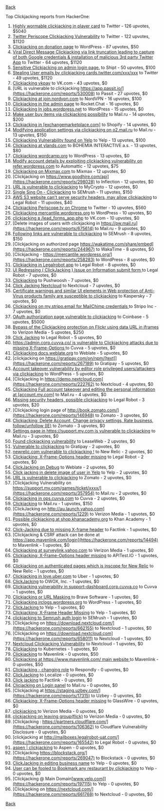 [Back](../README.md)

Top Clickjacking reports from HackerOne:

1. [Highly wormable clickjacking in player card](https://hackerone.com/reports/85624) to Twitter - 126 upvotes, $5040
2. [Twitter Periscope Clickjacking Vulnerability](https://hackerone.com/reports/591432) to Twitter - 122 upvotes, $1120
3. [Clickjacking on donation page](https://hackerone.com/reports/921709) to WordPress - 87 upvotes, $50
4. [Viral Direct Message Clickjacking via link truncation leading to capture of both Google credentials & installation of malicious 3rd party Twitter App](https://hackerone.com/reports/643274) to Twitter - 64 upvotes, $1120
5. [Sensitive Clickjacking on admin login page.](https://hackerone.com/reports/389145) to Shipt - 50 upvotes, $100
6. [Stealing User emails by clickjacking cards.twitter.com/xxx/xxx](https://hackerone.com/reports/154963) to Twitter - 49 upvotes, $1120
7. [Clickjacking vkpay](https://hackerone.com/reports/374817) to VK.com - 43 upvotes, $0
8. [URL is vulnerable to clickjacking  https://app.passit.io/](https://hackerone.com/reports/530008) to Passit - 27 upvotes, $0
9. [Clickjacking at join.nordvpn.com](https://hackerone.com/reports/765955) to NordVPN - 16 upvotes, $100
10. [Clickjacking in the admin page](https://hackerone.com/reports/728004) to Rocket.Chat - 16 upvotes, $0
11. [Clickjacking In jobs.wordpress.net](https://hackerone.com/reports/223024) to WordPress - 15 upvotes, $0
12. [Make user buy items via clickjacking possibility](https://hackerone.com/reports/471967) to Mail.ru - 14 upvotes, $200
13. [Clickjacking in [exchangemarketplace.com]](https://hackerone.com/reports/658217) to Shopify - 14 upvotes, $0
14. [Modifying application settings via clickjacking on o2.mail.ru](https://hackerone.com/reports/355774) to Mail.ru - 13 upvotes, $150
15. [Clickjacking Vulnerability found on Yelp](https://hackerone.com/reports/214087) to Yelp - 13 upvotes, $100
16. [Clickjacking at ylands.com](https://hackerone.com/reports/405342) to BOHEMIA INTERACTIVE a.s. - 13 upvotes, $80
17. [Clickjacking wordcamp.org](https://hackerone.com/reports/230581) to WordPress - 13 upvotes, $0
18. [Modify account details by exploiting clickjacking vulnerability on refer.wordpress.com](https://hackerone.com/reports/765355) to Automattic - 12 upvotes, $75
19. [Clickjacking on Mixmax.com](https://hackerone.com/reports/234713) to Mixmax - 12 upvotes, $0
20. [Clickjacking on https://www.goodhire.com/api](https://hackerone.com/reports/298028) to Inflection - 12 upvotes, $0
21. [URL is vulnerable to clickjacking](https://hackerone.com/reports/712376) to MyCrypto - 12 upvotes, $0
22. [Single Sing On - Clickjacking](https://hackerone.com/reports/299009) to SEMrush - 11 upvotes, $150
23. [AWS S3 website can't serve security headers, may allow clickjacking](https://hackerone.com/reports/149572) to Legal Robot - 11 upvotes, $40
24. [Clickjacking Periscope.tv on Chrome](https://hackerone.com/reports/198622) to Twitter - 10 upvotes, $560
25. [Clickjacking mercantile.wordpress.org](https://hackerone.com/reports/264125) to WordPress - 10 upvotes, $0
26. [clickjacking в /lead_forms_app.php](https://hackerone.com/reports/294334) to VK.com - 10 upvotes, $0
27. [Delete images of users  with clickjacking in https://pw.mail.ru](https://hackerone.com/reports/675614) to Mail.ru - 9 upvotes, $0
28. [Following links are vulnerable to clickjacking](https://hackerone.com/reports/289246) to SEMrush - 8 upvotes, $150
29. [Clickjacking on authorized page https://wakatime.com/share/embed](https://hackerone.com/reports/244967) to WakaTime - 8 upvotes, $0
30. [Clickjacking - https://mercantile.wordpress.org/](https://hackerone.com/reports/258283) to WordPress - 8 upvotes, $0
31. [Clickjacking in Legalrobot app](https://hackerone.com/reports/270454) to Legal Robot - 8 upvotes, $0
32. [UI Redressing ( ClickJacking ) Issue on Information submit form ](https://hackerone.com/reports/163753) to Legal Robot - 7 upvotes, $0
33. [Clickjacking](https://hackerone.com/reports/200419) to Pushwoosh - 7 upvotes, $0
34. [Click Jacking Nextcloud](https://hackerone.com/reports/347782) to Nextcloud - 7 upvotes, $0
35. [Certificate warnings and similar UI elements in Web protection of Anti-Virus products family are susceptible to clickjacking](https://hackerone.com/reports/463695) to Kaspersky - 7 upvotes, $0
36. [Clickjacking on my.stripo.email for MailChimp credentials ](https://hackerone.com/reports/737625) to Stripo Inc - 7 upvotes, $0
37. [OAuth authorization page vulnerable to clickjacking](https://hackerone.com/reports/65825) to Coinbase - 5 upvotes, $5000
38. [Bypass of the Clickjacking protection on Flickr using data URL in iframes](https://hackerone.com/reports/7264) to Verizon Media - 5 upvotes, $250
39. [Click Jacking](https://hackerone.com/reports/163888) to Legal Robot - 5 upvotes, $0
40. [https://admin.corp.cuvva.co/ is vulnerable to Clickjacking attacks due to missing X-Frame-Options ](https://hackerone.com/reports/231434) to Cuvva - 5 upvotes, $0
41. [Clickjacking docs.weblate.org](https://hackerone.com/reports/223391) to Weblate - 5 upvotes, $0
42. [clickjacking on https://gratipay.com/on/npm/[text]](https://hackerone.com/reports/267189) to Gratipay - 5 upvotes, $0
43. [Account takeover vulnerability by editor role privileged users/attackers via clickjacking](https://hackerone.com/reports/388254) to WordPress - 5 upvotes, $0
44. [Clickjacking In https://demo.nextcloud.com](https://hackerone.com/reports/222762) to Nextcloud - 4 upvotes, $0
45. [Clickjacking Full account takeover and editing the personal information at [account.my.com]](https://hackerone.com/reports/261652) to Mail.ru - 4 upvotes, $0
46. [Missing security headers, possible clickjacking](https://hackerone.com/reports/64645) to Legal Robot - 3 upvotes, $20
47. [Clickjacking login page of http://book.zomato.com/](https://hackerone.com/reports/146948) to Zomato - 3 upvotes, $0
48. [Clickjacking: Delete Account, Change privacy settings, Rate business, follow/unfollow (IE)](https://hackerone.com/reports/338569) to Zomato - 3 upvotes, $0
49. [Settings page in https://support.my.com is vulnerable to clickjacking](https://hackerone.com/reports/667400) to Mail.ru - 3 upvotes, $0
50. [Found clickjacking vulnerability](https://hackerone.com/reports/119828) to LeaseWeb - 2 upvotes, $0
51. [Vulnerable to clickjacking](https://hackerone.com/reports/123782) to Gratipay - 2 upvotes, $0
52. [newrelic.com vulnerable to clickjacking !](https://hackerone.com/reports/123126) to New Relic - 2 upvotes, $0
53. [Clickjacking: X-Frame-Options header missing](https://hackerone.com/reports/163646) to Legal Robot - 2 upvotes, $0
54. [ClickJacking on Debug](https://hackerone.com/reports/225555) to Weblate - 2 upvotes, $0
55. [Click jacking in delete image of user in Yelp](https://hackerone.com/reports/201848) to Yelp - 2 upvotes, $0
56. [URL is vulnerable to clickjacking](https://hackerone.com/reports/337219) to Zomato - 2 upvotes, $0
57. [Clickjacking Vulnerability on https://support.my.com/games/ticket/xxxx/](https://hackerone.com/reports/357954) to Mail.ru - 2 upvotes, $0
58. [Clickjacking in ops.cuvva.com](https://hackerone.com/reports/583624) to Cuvva - 2 upvotes, $0
59. [Clickjacking](https://hackerone.com/reports/8724) to Mail.ru - 1 upvotes, $150
60. [ClickJacking on http://au.launch.yahoo.com](https://hackerone.com/reports/1229) to Verizon Media - 1 upvotes, $0
61. [Possible clickjacking at shop.khanacademy.org](https://hackerone.com/reports/6370) to Khan Academy - 1 upvotes, $0
62. [Click-Jacking due to missing X-frame header](https://hackerone.com/reports/17664) to Factlink - 1 upvotes, $0
63. [Clickjacking & CSRF attack can be done at https://app.mavenlink.com/login](https://hackerone.com/reports/14494) to Mavenlink - 1 upvotes, $0
64. [Clickjacking at surveylink.yahoo.com](https://hackerone.com/reports/3578) to Verizon Media - 1 upvotes, $0
65. [Clickjacking: X-Frame-Options header missing](https://hackerone.com/reports/129650) to APITest.IO - 1 upvotes, $0
66. [Clickjacking on authenticated pages which is inscope for New Relic](https://hackerone.com/reports/128645) to New Relic - 1 upvotes, $0
67. [Clickjacking in love.uber.com](https://hackerone.com/reports/137152) to Uber - 1 upvotes, $0
68. [ClickJacking](https://hackerone.com/reports/183127) to OWOX, Inc. - 1 upvotes, $0
69. [Clickjacking vulnerability in support-dashboard.corp.cuvva.co](https://hackerone.com/reports/231694) to Cuvva - 1 upvotes, $0
70. [Clickjacking or URL Masking ](https://hackerone.com/reports/204198) to Brave Software - 1 upvotes, $0
71. [Clickjacking irclogs.wordpress.org](https://hackerone.com/reports/267075) to WordPress - 1 upvotes, $0
72. [ClickJacking ](https://hackerone.com/reports/179839) to Yelp - 1 upvotes, $0
73. [Clickjacking: X-Frame Header Missing](https://hackerone.com/reports/168358) to Yelp - 1 upvotes, $0
74. [clickjacking to Semrush auth login](https://hackerone.com/reports/318295) to SEMrush - 1 upvotes, $0
75. [Clickjacking on https://download.nextcloud.com/](https://hackerone.com/reports/662155) to Nextcloud - 1 upvotes, $0
76. [Clickjacking on https://download.nextcloud.com](https://hackerone.com/reports/658011) to Nextcloud - 1 upvotes, $0
77. [Nextcloud Clickjacking Vulnerability](https://hackerone.com/reports/710996) to Nextcloud - 1 upvotes, $0
78. [Clickjacking](https://hackerone.com/reports/832593) to Kubernetes - 1 upvotes, $0
79. [Clickjacking](https://hackerone.com/reports/21110) to Mavenlink - 0 upvotes, $50
80. [Clickjacking at https://www.mavenlink.com/ main website ](https://hackerone.com/reports/14631) to Mavenlink - 0 upvotes, $50
81. [Clickjacking - changing role](https://hackerone.com/reports/7924) to Respondly - 0 upvotes, $0
82. [ClickJacking](https://hackerone.com/reports/7862) to Localize - 0 upvotes, $0
83. [Click jacking](https://hackerone.com/reports/13550) to Factlink - 0 upvotes, $0
84. [Clicjacking on Login panel](https://hackerone.com/reports/8459) to Mail.ru - 0 upvotes, $0
85. [Clickjacking at https://staging.uzbey.com/](https://hackerone.com/reports/17315) to Uzbey - 0 upvotes, $0
86. [Clickjacking: X-Frame-Options header missing](https://hackerone.com/reports/27594) to GlassWire - 0 upvotes, $0
87. [clickjacking ](https://hackerone.com/reports/1207) to Verizon Media - 0 upvotes, $0
88. [clickjacking on leaving group(flick)](https://hackerone.com/reports/7745) to Verizon Media - 0 upvotes, $0
89. [Clickjacking : https://partners.cloudflare.com/](https://hackerone.com/reports/106362) to Cloudflare Vulnerability Disclosure - 0 upvotes, $0
90. [clickjacking at http://mailboxes.legalrobot-uat.com/](https://hackerone.com/reports/165542) to Legal Robot - 0 upvotes, $0
91. [aspen | clickjacking](https://hackerone.com/reports/272387) to Aspen - 0 upvotes, $0
92. [Clickjacking https://blockstack.org/](https://hackerone.com/reports/269047) to Blockstack - 0 upvotes, $0
93. [ClickJacking in editing business name](https://hackerone.com/reports/227837) to Yelp - 0 upvotes, $0
94. [User can be fooled to Bookmark any restaurant by clickjacking](https://hackerone.com/reports/228295) to Yelp - 0 upvotes, $0
95. [Clickjacking @ Main Domain[www.yelp.com]](https://hackerone.com/reports/197115) to Yelp - 0 upvotes, $0
96. [Clickjacking on https://nextcloud.com/](https://hackerone.com/reports/661768) to Nextcloud - 0 upvotes, $0


[Back](../README.md)